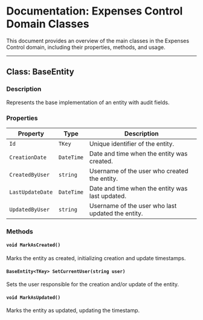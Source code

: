 # Documentation: Expenses Control Domain Classes

This document provides an overview of the main classes in the Expenses Control domain, including their properties, methods, and usage.

---

## **Class: BaseEntity<TKey>**

### **Description**
Represents the base implementation of an entity with audit fields.

### **Properties**

| Property          | Type        | Description                                               |
|-------------------|-------------|-----------------------------------------------------------|
| `Id`              | `TKey`     | Unique identifier of the entity.                         |
| `CreationDate`    | `DateTime`  | Date and time when the entity was created.               |
| `CreatedByUser`   | `string`    | Username of the user who created the entity.             |
| `LastUpdateDate`  | `DateTime`  | Date and time when the entity was last updated.          |
| `UpdatedByUser`   | `string`    | Username of the user who last updated the entity.        |

### **Methods**

#### `void MarkAsCreated()`
Marks the entity as created, initializing creation and update timestamps.

#### `BaseEntity<TKey> SetCurrentUser(string user)`
Sets the user responsible for the creation and/or update of the entity.

#### `void MarkAsUpdated()`
Marks the entity as updated, updating the timestamp.
